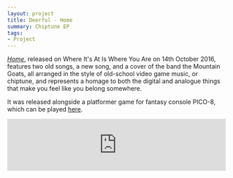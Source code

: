 ```yaml
---
layout: project
title: Deerful - Home
summary: Chiptune EP
tags:
- Project
---
```


<a href="https://deerful.bandcamp.com/album/staying-still"><i>Home</i></a>, released on Where It's At Is Where You Are on 14th October 2016, features two old songs, a new song, and a cover of the band the Mountain Goats, all arranged in the style of old-school video game music, or chiptune, and represents a homage to both the digital and analogue things that make you feel like you belong somewhere.</p>

<p>It was released alongside a platformer game for fantasy console PICO-8, which can be played <a href="http://www.lexaloffle.com/bbs/?tid=27879">here</a>.</p> 

<center><iframe style="border: 0; width: 100%; height: 120px;" src="https://bandcamp.com/EmbeddedPlayer/album=1977429550/size=large/bgcol=ffffff/linkcol=2ebd35/tracklist=false/artwork=small/transparent=true/" seamless><a href="http://wiaiwya.bandcamp.com/album/home-ep">Home ep by Deerful</a></iframe></center>